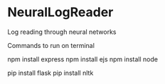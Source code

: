 # NeuralLogReader
Log reading through neural networks


Commands to run on terminal

npm install express
npm install ejs
npm install node

pip install flask
pip install nltk
